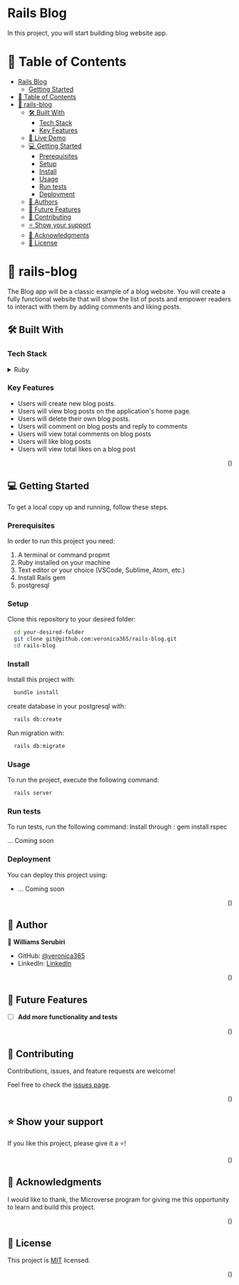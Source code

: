 # Rails Blog

In this project, you will start building blog website app.

# 📗 Table of Contents

- [Rails Blog](#rails-blog)
  - [Getting Started](#getting-started)
- [📗 Table of Contents](#-table-of-contents)
- [📖 rails-blog](#rails-blog)
  - [🛠 Built With ](#-built-with-)
    - [Tech Stack ](#tech-stack-)
    - [Key Features ](#key-features-)
  - [🚀 Live Demo ](#-live-demo-)
  - [💻 Getting Started ](#-getting-started-)
    - [Prerequisites](#prerequisites)
    - [Setup](#setup)
    - [Install](#install)
    - [Usage](#usage)
    - [Run tests](#run-tests)
    - [Deployment](#deployment)
  - [👤 Authors ](#-authors-)
  - [🔭 Future Features ](#-future-features-)
  - [🤝 Contributing ](#-contributing-)
  - [⭐️ Show your support ](#️-show-your-support-)
  - [🙏 Acknowledgments ](#-acknowledgments-)
  - [📝 License ](#-license-)


# 📖 rails-blog <a name="about-project"></a>

The Blog app will be a classic example of a blog website. You will create a fully functional website that will show the list of posts and empower readers to interact with them by adding comments and liking posts.

## 🛠 Built With <a name="built-with"></a>

### Tech Stack <a name="tech-stack"></a>

<details>
<summary>Ruby</summary>
  <ul>
    <li><a href="https://www.rubyguides.com">Ruby</a></li>
    <li><a href="https://www.postgresql.org/">Postgresql</a></li>
    <li><a href="https://guides.rubyonrails.org/">Ruby on Rails</a></li>
  </ul>
</details>

### Key Features <a name="key-features"></a>

- Users will create new blog posts. 
- Users will view blog posts on the application's home page.
- Users will delete their own blog posts.
- Users will comment on blog posts and reply to comments
- Users will view total comments on blog posts
- Users will like blog posts
- Users will view total likes on a blog post

<p align="right">(<a href="#readme-top"></a>)</p>


## 💻 Getting Started <a name="getting-started"></a>

To get a local copy up and running, follow these steps.

### Prerequisites

In order to run this project you need:

1. A terminal or command propmt
2. Ruby installed on your machine
3. Text editor or your choice (VSCode, Sublime, Atom, etc.)
4. Install Rails gem
5. postgresql


### Setup

Clone this repository to your desired folder:

```sh
  cd your-desired-folder
  git clone git@github.com:veronica365/rails-blog.git
  cd rails-blog
```

### Install

Install this project with:

```sh
  bundle install
```

create database in your postgresql with:
```sh
  rails db:create
```

Run migration with:
```sh
  rails db:migrate
```

### Usage

To run the project, execute the following command:

```sh
  rails server
```

### Run tests

To run tests, run the following command: Install through : gem install rspec

... Coming soon

### Deployment

You can deploy this project using:

- ... Coming soon

<p align="right">(<a href="#readme-top"></a>)</p>

## 👤 Author <a name="authors"></a>

👤 **Williams Serubiri**

- GitHub: [@veronica365](https://github.com/veronica365)
- LinkedIn: [LinkedIn](https://www.linkedin.com/in/william-sserubiri-veronica/)

<p align="right">(<a href="#readme-top"></a>)</p>

## 🔭 Future Features <a name="future-features"></a>

- [ ] **Add more functionality and tests**

<p align="right">(<a href="#readme-top"></a>)</p>

## 🤝 Contributing <a name="contributing"></a>

Contributions, issues, and feature requests are welcome!

Feel free to check the [issues page](https://github.com/veronica365/rails-blog/issues).

<p align="right">(<a href="#readme-top"></a>)</p>

## ⭐️ Show your support <a name="support"></a>

If you like this project, please give it a ⭐️!

<p align="right">(<a href="#readme-top"></a>)</p>

## 🙏 Acknowledgments <a name="acknowledgements"></a>

I would like to thank, the Microverse program for giving me this opportunity to learn and build this project.

<p align="right">(<a href="#readme-top"></a>)</p>

## 📝 License <a name="license"></a>

This project is [MIT](./LICENSE) licensed.

<p align="right">(<a href="#readme-top"></a>)</p>